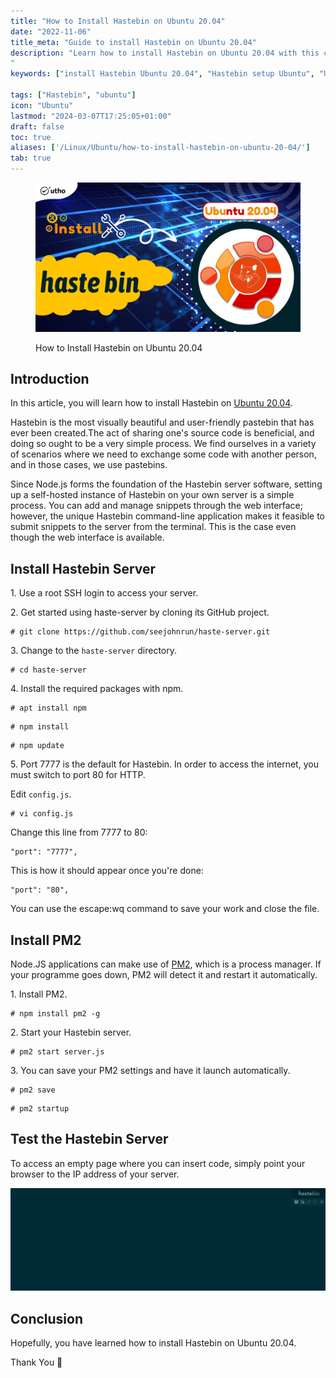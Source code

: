 ```yaml
---
title: "How to Install Hastebin on Ubuntu 20.04"
date: "2022-11-06"
title_meta: "Guide to install Hastebin on Ubuntu 20.04"
description: "Learn how to install Hastebin on Ubuntu 20.04 with this comprehensive guide. Follow these step-by-step instructions to set up Hastebin, a self-hosted pastebin tool, on your Ubuntu system for sharing code snippets and text.
"
keywords: ["install Hastebin Ubuntu 20.04", "Hastebin setup Ubuntu", "Ubuntu 20.04 Hastebin installation guide", "Hastebin server Ubuntu", "Ubuntu Hastebin tutorial", "Hastebin installation steps Ubuntu", "self-hosted Hastebin Ubuntu", "Hastebin pastebin tool Ubuntu"]

tags: ["Hastebin", "ubuntu"]
icon: "Ubuntu"
lastmod: "2024-03-07T17:25:05+01:00"
draft: false
toc: true
aliases: ['/Linux/Ubuntu/how-to-install-hastebin-on-ubuntu-20-04/']
tab: true
---
```


<figure>

![How to Install Hastebin on Ubuntu 20.04](images/How-to-Install-Hastebin-on-Ubuntu-20.04_utho.jpg)

<figcaption>

How to Install Hastebin on Ubuntu 20.04

</figcaption>

</figure>

## Introduction

In this article, you will learn how to install Hastebin on [Ubuntu 20.04](https://utho.com/docs/tutorial/how-to-install-git-on-ubuntu-20-04/).

Hastebin is the most visually beautiful and user-friendly pastebin that has ever been created.The act of sharing one's source code is beneficial, and doing so ought to be a very simple process. We find ourselves in a variety of scenarios where we need to exchange some code with another person, and in those cases, we use pastebins.

Since Node.js forms the foundation of the Hastebin server software, setting up a self-hosted instance of Hastebin on your own server is a simple process. You can add and manage snippets through the web interface; however, the unique Hastebin command-line application makes it feasible to submit snippets to the server from the terminal. This is the case even though the web interface is available.

## Install Hastebin Server

1\. Use a root SSH login to access your server.

2\. Get started using haste-server by cloning its GitHub project.

```
# git clone https://github.com/seejohnrun/haste-server.git
```

3\. Change to the `haste-server` directory.

```
# cd haste-server
```

4\. Install the required packages with npm.

```
# apt install npm
```

```
# npm install
```

```
# npm update
```

5\. Port 7777 is the default for Hastebin. In order to access the internet, you must switch to port 80 for HTTP.

Edit `config.js`.

```
# vi config.js
```

Change this line from 7777 to 80:

```
"port": "7777",
```

This is how it should appear once you're done:

```
"port": "80",
```

You can use the escape:wq command to save your work and close the file.

## Install PM2

Node.JS applications can make use of [PM2](https://en.wikipedia.org/wiki/PM2), which is a process manager. If your programme goes down, PM2 will detect it and restart it automatically.

1\. Install PM2.

```
# npm install pm2 -g
```

2\. Start your Hastebin server.

```
# pm2 start server.js
```

3\. You can save your PM2 settings and have it launch automatically.

```
# pm2 save
```

```
# pm2 startup
```

## Test the Hastebin Server

To access an empty page where you can insert code, simply point your browser to the IP address of your server.

![install Hastebin on Ubuntu](images/image-468-1024x334.png)

## Conclusion

Hopefully, you have learned how to install Hastebin on Ubuntu 20.04.

Thank You 🙂
